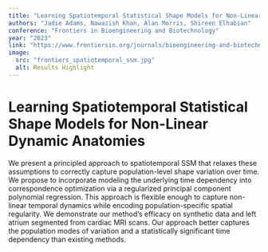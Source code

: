 ```yaml
---
title: "Learning Spatiotemporal Statistical Shape Models for Non-Linear Dynamic Anatomies"
authors: "Jadie Adams, Nawazish Khan, Alan Morris, Shireen Elhabian"
conference: "Frontiers in Bioengineering and Biotechnology"
year: "2023"
link: "https://www.frontiersin.org/journals/bioengineering-and-biotechnology/articles/10.3389/fbioe.2023.1086234/full"
image:
  src: "frontiers_spatiotemporal_ssm.jpg"
  alt: Results Highlight
---
```


# Learning Spatiotemporal Statistical Shape Models for Non-Linear Dynamic Anatomies

We present a principled approach to spatiotemporal SSM that relaxes these assumptions to correctly capture population-level shape variation over time. We propose to incorporate modeling the underlying time dependency into correspondence optimization via a regularized principal component polynomial regression. This approach is flexible enough to capture non-linear temporal dynamics while encoding population-specific spatial regularity. We demonstrate our method’s efficacy on synthetic data and left atrium segmented from cardiac MRI scans. Our approach better captures the population modes of variation and a statistically significant time dependency than existing methods.